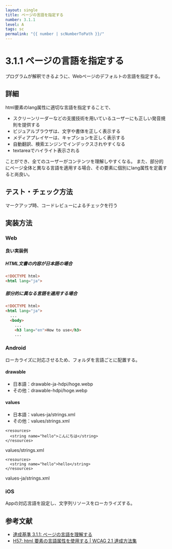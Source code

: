 ```yaml
---
layout: single
title: ページの言語を指定する
number: 3.1.1
level: A
tags: sc
permalink: "{{ number | scNumberToPath }}/"
---
```


# 3.1.1 ページの言語を指定する

プログラムが解釈できるように、Webページのデフォルトの言語を指定する。

## 詳細

html要素のlang属性に適切な言語を指定することで、

- スクリーンリーダーなどの支援技術を用いているユーザーにも正しい発音規則を提供する
- ビジュアルブラウザは、文字や書体を正しく表示する
- メディアプレイヤーは、キャプションを正しく表示する
- 自動翻訳、検索エンジンでインデックスされやすくなる
- textareaでハイライト表示される

ことができ、全てのユーザーがコンテンツを理解しやすくなる。
また、部分的にページ全体と異なる言語を適用する場合、その要素に個別にlang属性を定義すると尚良い。

## テスト・チェック方法

マークアップ時、コードレビューによるチェックを行う

## 実装方法

### Web

#### 良い実装例

##### HTML文書の内容が日本語の場合

```html
<!DOCTYPE html>
<html lang="ja">
```

##### 部分的に異なる言語を適用する場合

```html
<!DOCTYPE html>
<html lang="ja">
  ...
  <body>
    ...
    <h3 lang="en">How to use</h3>
    ...
```

### Android

ローカライズに対応させるため、フォルダを言語ごとに配置する。

#### drawable

- 日本語：drawable-ja-hdpi/hoge.webp
- その他：drawable-hdpi/hoge.webp

#### values

- 日本語：values-ja/strings.xml
- その他：values/strings.xml

```
<resources>
  <string name="hello">こんにちは</string>
</resources>
```

values/strings.xml

```
<resources>
  <string name="hello">hello</string>
</resources>
```

values-ja/strings.xml


### iOS

Appの対応言語を設定し、文字列リソースをローカライズする。


## 参考文献

- [達成基準 3.1.1: ページの言語を理解する](https://waic.jp/docs/WCAG21/Understanding/language-of-page.html)
- [H57: html 要素の言語属性を使用する | WCAG 2.1 達成方法集](https://waic.jp/docs/WCAG21/Techniques/html/H57)
